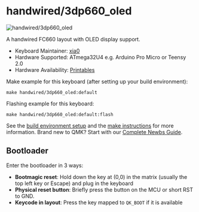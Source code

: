 # handwired/3dp660_oled

![handwired/3dp660_oled](https://i.imgur.com/AQ6VQfgh.jpg)

A handwired FC660 layout with OLED display support.

* Keyboard Maintainer: [xia0](https://github.com/xia0)
* Hardware Supported: ATmega32U4 e.g. Arduino Pro Micro or Teensy 2.0
* Hardware Availability: [Printables](https://www.printables.com/model/464322-3dp-fc660-v3-oled-hand-wired-mechanical-keyboard)

Make example for this keyboard (after setting up your build environment):

    make handwired/3dp660_oled:default

Flashing example for this keyboard:

    make handwired/3dp660_oled:default:flash

See the [build environment setup](https://docs.qmk.fm/#/getting_started_build_tools) and the [make instructions](https://docs.qmk.fm/#/getting_started_make_guide) for more information. Brand new to QMK? Start with our [Complete Newbs Guide](https://docs.qmk.fm/#/newbs).

## Bootloader

Enter the bootloader in 3 ways:

* **Bootmagic reset**: Hold down the key at (0,0) in the matrix (usually the top left key or Escape) and plug in the keyboard
* **Physical reset button**: Briefly press the button on the MCU or short RST to GND.
* **Keycode in layout**: Press the key mapped to `QK_BOOT` if it is available
